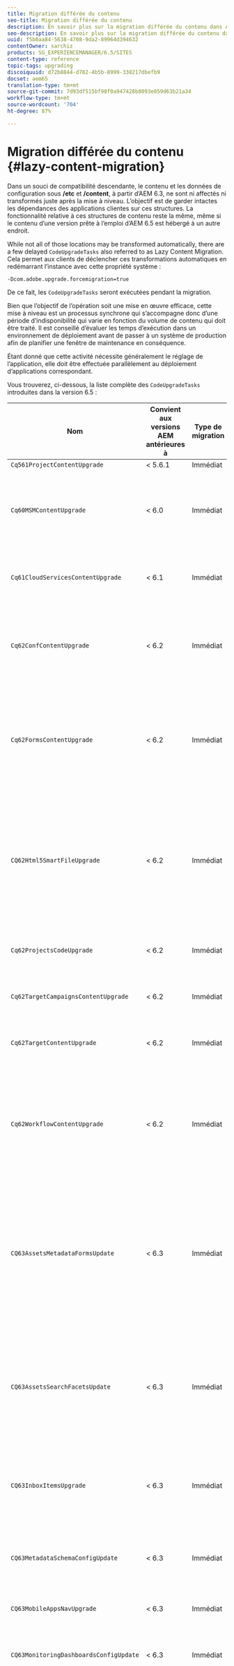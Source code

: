 ```yaml
---
title: Migration différée du contenu
seo-title: Migration différée du contenu
description: En savoir plus sur la migration différée du contenu dans AEM 6.4.
seo-description: En savoir plus sur la migration différée du contenu dans AEM 6.4.
uuid: f5b0aa84-5638-4708-9da2-89964d394632
contentOwner: sarchiz
products: SG_EXPERIENCEMANAGER/6.5/SITES
content-type: reference
topic-tags: upgrading
discoiquuid: d72b8844-d782-4b5b-8999-338217dbefb9
docset: aem65
translation-type: tm+mt
source-git-commit: 7d93df515bf98f0a947428b8093e059d63b21a34
workflow-type: tm+mt
source-wordcount: '704'
ht-degree: 87%

---
```



# Migration différée du contenu {#lazy-content-migration}

Dans un souci de compatibilité descendante, le contenu et les données de configuration sous **/etc** et **/content**, à partir d’AEM 6.3, ne sont ni affectés ni transformés juste après la mise à niveau. L’objectif est de garder intactes les dépendances des applications clientes sur ces structures. La fonctionnalité relative à ces structures de contenu reste la même, même si le contenu d’une version prête à l’emploi d’AEM 6.5 est hébergé à un autre endroit.

While not all of those locations may be transformed automatically, there are a few delayed `CodeUpgradeTasks` also referred to as Lazy Content Migration. Cela permet aux clients de déclencher ces transformations automatiques en redémarrant l’instance avec cette propriété système :

```shell
-Dcom.adobe.upgrade.forcemigration=true
```

De ce fait, les `CodeUpgradeTasks` seront exécutées pendant la migration.

Bien que l’objectif de l’opération soit une mise en œuvre efficace, cette mise à niveau est un processus synchrone qui s’accompagne donc d’une période d’indisponibilité qui varie en fonction du volume de contenu qui doit être traité. Il est conseillé d’évaluer les temps d’exécution dans un environnement de déploiement avant de passer à un système de production afin de planifier une fenêtre de maintenance en conséquence.

Étant donné que cette activité nécessite généralement le réglage de l’application, elle doit être effectuée parallèlement au déploiement d’applications correspondant.

Vous trouverez, ci-dessous, la liste complète des `CodeUpgradeTasks` introduites dans la version 6.5 :

| **Nom** | **Convient** **aux versions AEM antérieures à** | **Type de** **migration** | **Détails** |
|---|---|---|---|
| `Cq561ProjectContentUpgrade` | &lt; 5.6.1 | Immédiat |  |
| `Cq60MSMContentUpgrade` | &lt; 6.0 | Immédiat | Détecte toutes les `LiveRelationShips` de `VersionStorage` qui ont été supprimées et ajoute une propriété d’exclusion au parent. |
| `Cq61CloudServicesContentUpgrade` | &lt; 6.1 | Immédiat | Restructure les services cloud pour une configuration sécurisée par défaut. |
| `Cq62ConfContentUpgrade` | &lt; 6.2 | Immédiat | Supprime la liaison basée sur la propriété entre **/content** et **/conf** (remplacée par le mécanisme OSGi) et génère la configuration OSGi correspondante. |
| `Cq62FormsContentUpgrade` | &lt; 6.2 | Immédiat | En raison du traitement de merge_preserve, la règle de refus « sécurisé par défaut » écrase les autorisations données, ce qui rend nécessaire une réorganisation lors de la mise à niveau. |
| `CQ62Html5SmartFileUpgrade` | &lt; 6.2 | Immédiat | Détecte les composants qui utilisent le widget Html5SmartFile, recherche les utilisations du composant dans le contenu et restructure la persistance, abaissant ainsi le fichier binaire d’un niveau, sans le stocker au niveau du composant. |
| `Cq62ProjectsCodeUpgrade` | &lt; 6.2 | Immédiat | Déplace les projets de style précédent de **/etc/projects** vers **/content/projects**. |
| `Cq62TargetCampaignsContentUpgrade` | &lt; 6.2 | Immédiat | Introduit un calque de conteneur dans la hiérarchie (Areas) et ajuste les références. |
| `Cq62TargetContentUpgrade` | &lt; 6.2 | Immédiat | Définit des noms d’emplacement fixes sur les composants cibles. |
| `Cq62WorkflowContentUpgrade` | &lt; 6.2 | Immédiat | Transformation complexe des modèles de workflow avec antidatage des instances, notifications et structures 6.2, suivie de la fusion depuis l’emplacement de secours à partir de **/var/backup**. |
| `CQ63AssetsMetadataFormsUpdate` | &lt; 6.3 | Immédiat | Déplace des ressources, des schémas de métadonnées personnalisés et des profils de traitement depuis **/apps** vers **/conf**, et convertit les formulaires de profils de métadonnées et de schémas de métadonnées coral2 au format coral3. |
| `CQ63AssetsSearchFacetsUpdate` | &lt; 6.3 | Immédiat | Déplace des ressources et des facettes de recherche personnalisées depuis **/apps** vers **/conf**, et convertit les formulaires de profils de métadonnées et de schémas de métadonnées coral2 au format coral3. |
| `CQ63InboxItemsUpgrade` | &lt; 6.3 | Immédiat | Met à jour InboxItems pour le classement des éléments de la boîte de réception (réglage des métadonnées pour un tri efficace) |
| `CQ63MetadataSchemaConfigUpdate` | &lt; 6.3 | Immédiat | Modifie la propriété metadataSchema sur le dossier en définissant les chemins d’accès relatifs sur **/conf** au lieu de **/apps**. |
| `CQ63MobileAppsNavUpgrade` | &lt; 6.3 | Immédiat | Modifie la structure de navigation. |
| `CQ63MonitoringDashboardsConfigUpdate` | &lt; 6.3 | Immédiat | Déplace les configurations personnalisées pour les tableaux de bord de contrôle depuis **/libs** et **/apps**. |
| `CQ63ProcessingProfileConfigUpdate` | &lt; 6.3 | Immédiat | Convertit la propriété processingProfile (utilisée jusqu’à la version 6.1) dans Assets afin de la faire correspondre à la structure 6.3 ou ultérieure. Modifie également les chemins d’accès relatifs du projet sur **/conf** au lieu de **/apps**.  |
| `CQ63ToolsMenuEntriesContentUpgrade` | &lt; 6.3 | Immédiat | Tâche de mise à niveau qui supprime les entrées de menu obsolètes de CRXDE Lite et de la console web dans le cas d’une mise à niveau. |
| `CQ64CommunitiesConfigsCleanupTask` | &lt; 6.3 | Différé | Déplace les configurations cloud SRP et les configurations de mots-clés communautaires, nettoie **/etc/social** et **/etc/enablement** (toutes les références et données, le cas échéant, doivent être modifiées lors de l’exécution de la migration différée ; plus aucune partie de l’application ne doit désormais dépendre de cette structure). |
| `CQ64LegacyCloudSettingsCleanupTask` | &lt; 6.4 | Différé | Nettoie **/etc/cloudsettings** (contenant la configuration ContextHub). La migration de la configuration est effectuée automatiquement lors du premier accès. Si la migration différée du contenu est lancée avec la mise à niveau, le contenu de **/etc/cloudsettings** doit être conservé via le package avant la mise à niveau et réinstallé pour que la transformation implicite soit lancée, avec une désinstallation ultérieure du package une fois la procédure terminée. |
| `CQ64UsersTitleFixTask` | &lt; 6.4 | Différé | Définit la structure de titre héritée sur le titre du nœud de profil utilisateur. |
| `CQ64CommerceMigrationTask` | &lt; 6.4 | Différé | Migrez le contenu commercial de **/etc/commerce** vers **/var/commerce**. Lors de la migration, le contenu est déplacé et les références au contenu déplacé sont mises à jour pour refléter le nouvel emplacement. |
| `CQ65DMMigrationTask` | &lt; 6.5 | Différé | Migration des paramètres de catalogue hérités et des paramètres des services de cloud de médias dynamiques de **/etc** vers **/conf** |
| `CQ65LegacyClientlibsCleanupTask` | &lt; 6.5 | Différé | Nettoyer les clientlibs hérités existants sous **/etc/clientlibs** |
